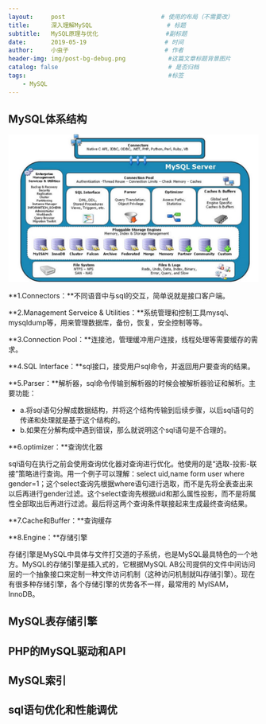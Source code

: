 ```yaml
---
layout:     post                           # 使用的布局（不需要改）
title:      深入理解MySQL                     # 标题
subtitle:   MySQL原理与优化                   #副标题
date:       2019-05-19                      # 时间
author:     小虫子                           # 作者
header-img: img/post-bg-debug.png            #这篇文章标题背景图片
catalog: false                               # 是否归档
tags:                                        #标签
    - MySQL
---
```



## MySQL体系结构
![MySQL体系结构图](/img/mysql-structure.png)

**1.Connectors：**不同语音中与sql的交互，简单说就是接口客户端。

**2.Management Serveice & Utilities：**系统管理和控制工具mysql、mysqldump等，用来管理数据库，备份，恢复，安全控制等等。

**3.Connection Pool：**连接池，管理缓冲用户连接，线程处理等需要缓存的需求。

**4.SQL Interface：**sql接口，接受用户sql命令，并返回用户要查询的结果。

**5.Parser：**解析器，sql命令传输到解析器的时候会被解析器验证和解析。主要功能：
* a.将sql语句分解成数据结构，并将这个结构传输到后续步骤，以后sql语句的传递和处理就是基于这个结构的。
* b.如果在分解构成中遇到错误，那么就说明这个sql语句是不合理的。

**6.optimizer：**查询优化器

sql语句在执行之前会使用查询优化器对查询进行优化。他使用的是“选取-投影-联接”策略进行查询。用一个例子可以理解：select uid,name form user where gender=1；这个select查询先根据where语句进行选取，而不是先将全表查出来以后再进行gender过滤。这个select查询先根据uid和那么属性投影，而不是将属性全部取出后再进行过滤。最后将这两个查询条件联接起来生成最终查询结果。

**7.Cache和Buffer：**查询缓存

**8.Engine：**存储引擎

存储引擎是MySQL中具体与文件打交道的子系统，也是MySQL最具特色的一个地方。MySQL的存储引擎是插入式的，它根据MySQL AB公司提供的文件中间访问层的一个抽象接口来定制一种文件访问机制（这种访问机制就叫存储引擎）。现在有很多种存储引擎，各个存储引擎的优势各不一样，最常用的 MyISAM，InnoDB。


## MySQL表存储引擎

## PHP的MySQL驱动和API

## MySQL索引

## sql语句优化和性能调优
